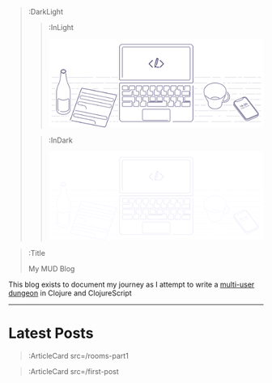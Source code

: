 > :DarkLight
> > :InLight
> >
> > ![banner](/img/cb-banner.svg)
>
> > :InDark
> >
> > ![banner](/img/cb-banner-dark.svg)

> :Title
>
> My MUD Blog

This blog exists to document my journey as I attempt to write a [multi-user dungeon](https://en.wikipedia.org/wiki/MUD) in Clojure and ClojureScript

---

# Latest Posts
> :ArticleCard src=/rooms-part1

> :ArticleCard src=/first-post
